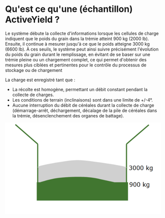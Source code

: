 # Qu'est ce qu'une (échantillon) ActiveYield ?

Le système débute la collecte d'informations lorsque les cellules de charge indiquent que le poids du grain dans la trémie atteint 900 kg (2000 lb). Ensuite, il continue à mesurer jusqu'à ce que le poids atteigne 3000 kg (6600 lb). À ces seuils, le système peut ainsi suivre précisément l'évolution du poids du grain durant le remplissage, en évitant de se baser sur une trémie pleine ou un chargement complet, ce qui permet d'obtenir des mesures plus ciblées et pertinentes pour le contrôle du processus de stockage ou de chargement

La charge est enregistré tant que :
* La récolte est homogène, permettant un débit constant pendant la collecte de charges.
* Les conditions de terrain (inclinaisons) sont dans une limite de +/-4°.
* Aucune interruption du débit de céréales durant la collecte de charge (démarrage-arrêt, déchargement, décalage de la pile de
céréales dans la trémie, désenclenchement des organes de battage).

![../images/img4.png](../images/img4.png)